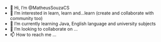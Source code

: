 - 👋 Hi, I’m @MatheusSouzaCS
- 👀 I’m interested in learn, learn and...learn (create and collaborate with community too)
- 🌱 I’m currently learning Java, English language and university subjects
- 💞️ I’m looking to collaborate on ...
- 📫 How to reach me ...

<!---
MatheusSouzaCS/MatheusSouzaCS is a ✨ special ✨ repository because its `README.md` (this file) appears on your GitHub profile.
You can click the Preview link to take a look at your changes.
--->
